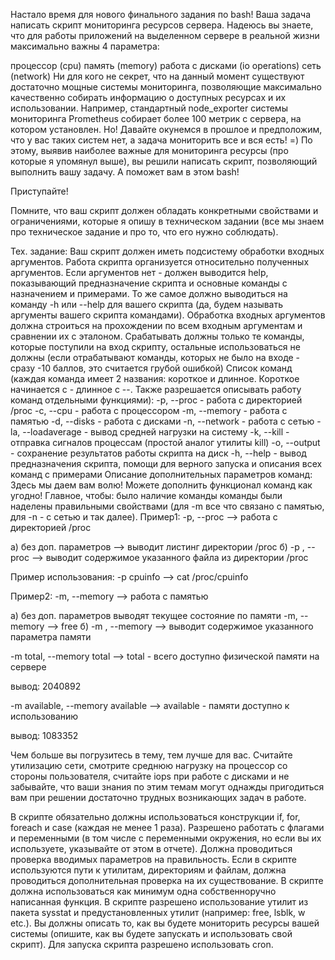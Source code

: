 Настало время для нового финального задания по bash!
Ваша задача написать скрипт мониторинга ресурсов сервера.
Надеюсь вы знаете, что для работы приложений на выделенном сервере в реальной жизни максимально важны 4 параметра:

процессор (cpu)
память (memory)
работа с дисками (io operations)
cеть (network)
Ни для кого не секрет, что на данный момент существуют достаточно мощные системы мониторинга, позволяющие максимально качественно собирать информацию о доступных ресурсах и их использовании.
Например, стандартный node_exporter системы мониторинга Prometheus собирает более 100 метрик с сервера, на котором установлен.
Но! Давайте окунемся в прошлое и предположим, что у вас таких систем нет, а задача мониторить все и вся есть! =) По этому, выявив наиболее важные для мониторинга ресурсы (про которые я упомянул выше), вы решили написать скрипт, позволяющий выполнить вашу задачу. А поможет вам в этом bash!

Приступайте!

Помните, что ваш скрипт должен обладать конкретными свойствами и ограничениями, которые я опишу в техническом задании (все мы знаем про техническое задание и про то, что его нужно соблюдать).

Тех. задание:
Ваш скрипт должен иметь подсистему обработки входных аргументов. Работа скрипта организуется относительно полученных аргументов. Если аргументов нет - должен выводится help, показывающий предназначение скрипта и основные команды с назначением и примерами. То же самое должно выводиться на команду -h или --help для вашего скрипта (да, будем называть аргументы вашего скрипта командами).
Обработка входных аргументов должна строиться на прохождении по всем входным аргументам и сравнении их с эталоном. Срабатывать должны только те команды, которые поступили на вход скрипту, остальные использоваться не должны (если отрабатывают команды, которых не было на входе - сразу -10 баллов, это считается грубой ошибкой)
Список команд (каждая команда имеет 2 названия: короткое и длинное. Короткое начинается с - длинное с --. Также разрешается описывать работу команд отдельными функциями):
-p, --proc - работа с директорией /proc
-c, --cpu - работа с процессором
-m, --memory - работа с памятью
-d, --disks - работа с дисками
-n, --network - работа с сетью
-la, --loadaverage - вывод средней нагрузки на систему
-k, --kill - отправка сигналов процессам (простой аналог утилиты kill)
-o, --output - сохранение результатов работы скрипта на диск
-h, --help - вывод предназначения скрипта, помощи для верного запуска и описания всех команд с примерами
Описание дополнительных параметров команд: Здесь мы даем вам волю! Можете дополнить функционал команд как угодно!
Главное, чтобы:
было наличие команды
команды были наделены правильными свойствами (для -m все что связано с памятью, для -n - c сетью и так далее).
Пример1:
-p, --proc --> работа с директорией /proc

а) без доп. параметров --> выводит листинг директории /proc
б) -p , --proc --> выводит содержимое указанного файла из директории /proc

Пример использования: -p cpuinfo --> cat /proc/cpuinfo

Пример2:
-m, --memory --> работа с памятью

а) без доп. параметров выводят текущее состояние по памяти
-m, --memory --> free
б) -m , --memory --> выводит содержимое указанного параметра памяти

-m total, --memory total --> total - всего доступно физической памяти на сервере

вывод: 2040892

-m available, --memory available --> available - памяти доступно к использованию

вывод: 1083352

Чем больше вы погрузитесь в тему, тем лучше для вас. Считайте утилизацию сети, смотрите среднюю нагрузку на процессор со стороны пользователя, считайте iops при работе с дисками и не забывайте, что ваши знания по этим темам могут однажды пригодиться вам при решении достаточно трудных возникающих задач в работе.

В скрипте обязательно должны использоваться конструкции if, for, foreach и case (каждая не менее 1 раза).
Разрешено работать с флагами и переменными (в том числе с переменными окружения, но если вы их используете, указывайте от этом в отчете).
Должна проводиться проверка вводимых параметров на правильность. Если в скрипте используются пути к утилитам, директориям и файлам, должна проводиться дополнительная проверка на их существование.
В скрипте должна использоваться как минимум одна собственноручно написанная функция.
В скрипте разрешено использование утилит из пакета sysstat и предустановленных утилит (например: free, lsblk, w etc.).
Вы должны описать то, как вы будете мониторить ресурсы вашей системы (опишите, как вы будете запускать и использовать свой скрипт). Для запуска скрипта разрешено использовать cron.
